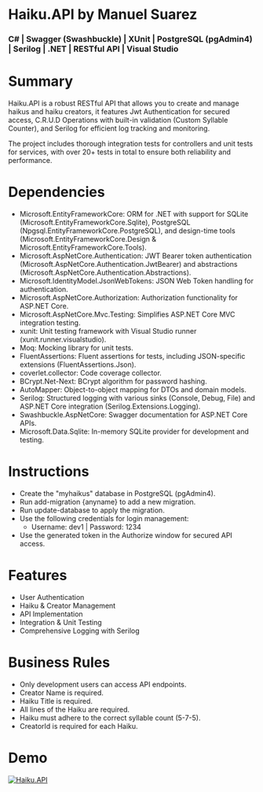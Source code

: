 # Haiku.API by Manuel Suarez
### C# | Swagger (Swashbuckle) | XUnit | PostgreSQL (pgAdmin4) | Serilog | .NET | RESTful API | Visual Studio

# Summary
Haiku.API is a robust RESTful API that allows you to create and manage haikus and haiku creators, it features Jwt Authentication for secured access, C.R.U.D Operations with built-in validation (Custom Syllable Counter), and Serilog for efficient log tracking and monitoring.

The project includes thorough integration tests for controllers and unit tests for services, with over 20+ tests in total to ensure both reliability and performance.

# Dependencies
- Microsoft.EntityFrameworkCore: ORM for .NET with support for SQLite (Microsoft.EntityFrameworkCore.Sqlite), PostgreSQL (Npgsql.EntityFrameworkCore.PostgreSQL), and design-time tools (Microsoft.EntityFrameworkCore.Design & Microsoft.EntityFrameworkCore.Tools).
- Microsoft.AspNetCore.Authentication: JWT Bearer token authentication (Microsoft.AspNetCore.Authentication.JwtBearer) and abstractions (Microsoft.AspNetCore.Authentication.Abstractions).
- Microsoft.IdentityModel.JsonWebTokens: JSON Web Token handling for authentication.
- Microsoft.AspNetCore.Authorization: Authorization functionality for ASP.NET Core.
- Microsoft.AspNetCore.Mvc.Testing: Simplifies ASP.NET Core MVC integration testing.
- xunit: Unit testing framework with Visual Studio runner (xunit.runner.visualstudio).
- Moq: Mocking library for unit tests.
- FluentAssertions: Fluent assertions for tests, including JSON-specific extensions (FluentAssertions.Json).
- coverlet.collector: Code coverage collector.
- BCrypt.Net-Next: BCrypt algorithm for password hashing.
- AutoMapper: Object-to-object mapping for DTOs and domain models.
- Serilog: Structured logging with various sinks (Console, Debug, File) and ASP.NET Core integration (Serilog.Extensions.Logging).
- Swashbuckle.AspNetCore: Swagger documentation for ASP.NET Core APIs.
- Microsoft.Data.Sqlite: In-memory SQLite provider for development and testing.
  
# Instructions
- Create the "myhaikus" database in PostgreSQL (pgAdmin4).
- Run add-migration {anyname} to add a new migration.
- Run update-database to apply the migration.
- Use the following credentials for login management:
  - Username: dev1 | Password: 1234
- Use the generated token in the Authorize window for secured API access.
  
# Features
- User Authentication
- Haiku & Creator Management
- API Implementation
- Integration & Unit Testing
- Comprehensive Logging with Serilog

# Business Rules
- Only development users can access API endpoints.
- Creator Name is required.
- Haiku Title is required.
- All lines of the Haiku are required.
- Haiku must adhere to the correct syllable count (5-7-5).
- CreatorId is required for each Haiku.
  
# Demo
[![Haiku.API](https://img.youtube.com/vi/p6lQowGQDFQ/0.jpg)](https://www.youtube.com///watch?v=p6lQowGQDFQ "Haiku.API")
